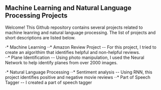 
   

## Machine Learning and Natural Language Processing Projects

Welcome!  This Github repository contains several projects related to machine leanring and natural language processing.  The list of projects and short descriptions are listed below.  

⋅* Machine Learning
⋅⋅* Amazon Review Project -- For this project, I tried to create an algorithim that identifies helpful and non-helpful reviews.  
⋅⋅* Plane Identification -- Using photo manipulation, I used the Neural Network to help identify planes from over 2000 images.

⋅* Natural Language Processing
⋅⋅* Sentiment analysis -- Using RNN, this project identifies positive and negative movie reviews
⋅⋅* Part of Speech Tagger -- I created a part of speech tagger

